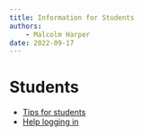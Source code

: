 ```yaml
---
title: Information for Students
authors:
    - Malcolm Harper
date: 2022-09-17
---
```




# Students

* [Tips for students](WWstudenttips.md)
* [Help logging in](WWcannotlogin.md)
<!--- * [from pandoc](WWstudenttips.md) -->